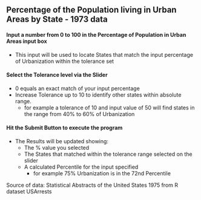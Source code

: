 ## Percentage of the Population living in Urban Areas by State - 1973 data  
  
  
#### Input a number from 0 to 100 in the Percentage of Population in Urban Areas input box  
  

- This input will be used to locate States that match the input percentage of Urbanization within the tolerance set  
  
#### Select the Tolerance level via the Slider  

- 0 equals an exact match of your input percentage
- Increase Tolerance up to 10 to identify other states within absolute range.
  - for example a tolerance of 10 and input value of 50 will find states in the range from 40% to 60% of Urbanization   
  
#### Hit the Submit Button to execute the program    
- The Results will be updated showing:  
  - The % value you selected  
  - The States that matched within the tolerance range selected on the slider  
  - A calculated Percentile for the input specified  
      - for example 75% Urbanization is in the 72nd Percentile  
  
Source of data: Statistical Abstracts of the United States 1975 from R dataset USArrests

